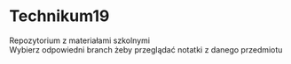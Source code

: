 # Technikum19
Repozytorium z materiałami szkolnymi </br>
Wybierz odpowiedni branch żeby przeglądać notatki z danego przedmiotu
